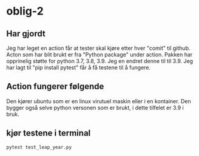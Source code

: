 # oblig-2

## Har gjordt 
Jeg har leget en action får at tester skal kjøre etter hver "comit" til github. 
Acton som har blit brukt er fra "Python package" under action. Pakken har opprinelig 
støtte for python 3.7, 3.8, 3.9. Jeg en endret denne til til 3.9. 
Jeg har lagt til "pip install pytest" får å få testene til å fungere. 

## Action fungerer følgende
Den kjører ubuntu som er en linux virutuel maskin eller i en kontainer.
Den bygger også selve python versonen som er brukt, i dette tilfelet er 3.9 i bruk. 

## kjør testene i terminal 
```
pytest test_leap_year.py
```
